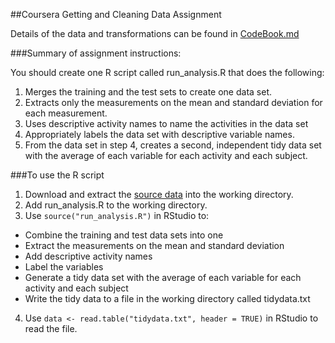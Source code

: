 ##Coursera Getting and Cleaning Data Assignment

Details of the data and transformations can be found in [CodeBook.md](./CodeBook.md)

###Summary of assignment instructions:

You should create one R script called run_analysis.R that does the following:

1. Merges the training and the test sets to create one data set.
2. Extracts only the measurements on the mean and standard deviation for each measurement.
3. Uses descriptive activity names to name the activities in the data set
4. Appropriately labels the data set with descriptive variable names.
5. From the data set in step 4, creates a second, independent tidy data set with the average of each variable for each activity and each subject.

###To use the R script
1. Download and extract the [source data](https://d396qusza40orc.cloudfront.net/getdata%2Fprojectfiles%2FUCI%20HAR%20Dataset.zip) into the working directory.
2. Add run_analysis.R to the working directory.
3. Use `source("run_analysis.R")` in RStudio to:
  - Combine the training and test data sets into one
  - Extract the measurements on the mean and standard deviation
  - Add descriptive activity names
  - Label the variables
  - Generate a tidy data set with the average of each variable for each activity and each subject
  - Write the tidy data to a file in the working directory called tidydata.txt 
4. Use `data <- read.table("tidydata.txt", header = TRUE)` in RStudio to read the file.

